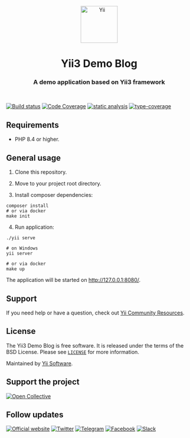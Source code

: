<p align="center">
    <a href="https://github.com/yiisoft" target="_blank">
        <img src="https://yiisoft.github.io/docs/images/yii_logo.svg" height="100px" alt="Yii">
    </a>
    <h1 align="center">Yii3 Demo Blog</h1>
    <h3 align="center">A demo application based on Yii3 framework</h3>
    <br>
</p>

[![Build status](https://github.com/yiisoft/demo-blog/actions/workflows/build.yml/badge.svg)](https://github.com/yiisoft/demo-blog/actions/workflows/build.yml)
[![Code Coverage](https://codecov.io/gh/yiisoft/demo-blog/branch/master/graph/badge.svg?token=TDZ2bErTcN)](https://codecov.io/gh/yiisoft/demo-blog)
[![static analysis](https://github.com/yiisoft/demo-blog/workflows/static%20analysis/badge.svg)](https://github.com/yiisoft/demo-blog/actions?query=workflow%3A%22static+analysis%22)
[![type-coverage](https://shepherd.dev/github/yiisoft/demo-blog/coverage.svg)](https://shepherd.dev/github/yiisoft/demo-blog)

## Requirements

- PHP 8.4 or higher.

## General usage

1. Clone this repository.

2. Move to your project root directory.

3. Install composer dependencies:

```shell
composer install
# or via docker
make init
```

4. Run application:

```shell
./yii serve

# on Windows
yii server

# or via docker
make up
```

The application will be started on http://127.0.0.1:8080/.


## Support

If you need help or have a question, check out [Yii Community Resources](https://www.yiiframework.com/community).

## License

The Yii3 Demo Blog is free software. It is released under the terms of the BSD License.
Please see [`LICENSE`](./LICENSE.md) for more information.

Maintained by [Yii Software](https://www.yiiframework.com/).

## Support the project

[![Open Collective](https://img.shields.io/badge/Open%20Collective-sponsor-7eadf1?logo=open%20collective&logoColor=7eadf1&labelColor=555555)](https://opencollective.com/yiisoft)

## Follow updates

[![Official website](https://img.shields.io/badge/Powered_by-Yii_Framework-green.svg?style=flat)](https://www.yiiframework.com/)
[![Twitter](https://img.shields.io/badge/twitter-follow-1DA1F2?logo=twitter&logoColor=1DA1F2&labelColor=555555?style=flat)](https://twitter.com/yiiframework)
[![Telegram](https://img.shields.io/badge/telegram-join-1DA1F2?style=flat&logo=telegram)](https://t.me/yii3en)
[![Facebook](https://img.shields.io/badge/facebook-join-1DA1F2?style=flat&logo=facebook&logoColor=ffffff)](https://www.facebook.com/groups/yiitalk)
[![Slack](https://img.shields.io/badge/slack-join-1DA1F2?style=flat&logo=slack)](https://yiiframework.com/go/slack)
